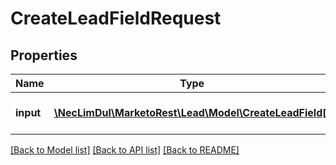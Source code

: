 # CreateLeadFieldRequest

## Properties

Name | Type | Description | Notes
------------ | ------------- | ------------- | -------------
**input** | [**\NecLimDul\MarketoRest\Lead\Model\CreateLeadField[]**](CreateLeadField.md) | List of lead fields for input | 

[[Back to Model list]](../README.md#documentation-for-models) [[Back to API list]](../README.md#documentation-for-api-endpoints) [[Back to README]](../README.md)
